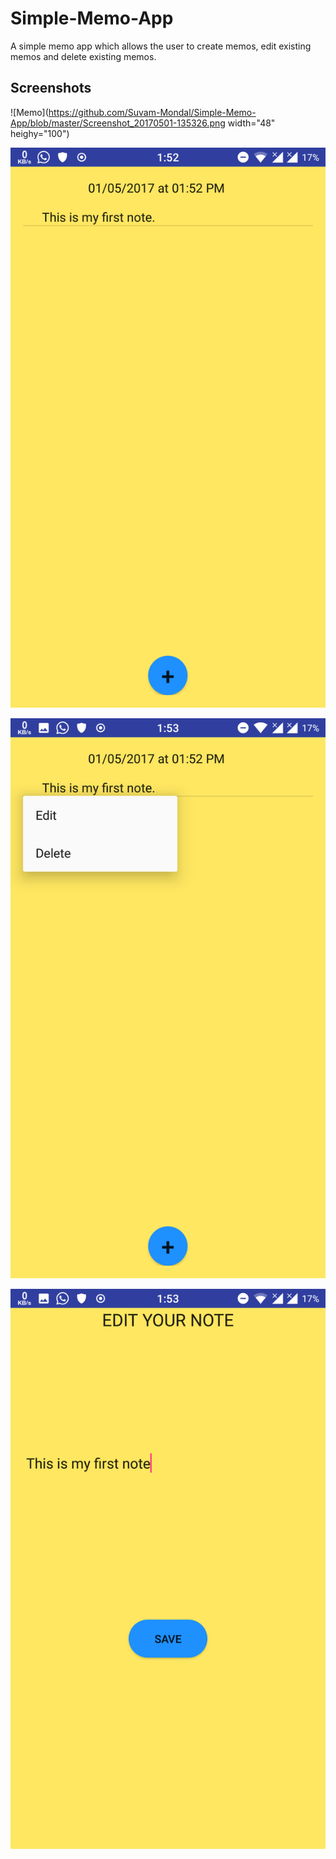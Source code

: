 # Simple-Memo-App
A simple memo app which allows the user to create memos, edit existing memos and delete existing memos.

## Screenshots 

![Memo](https://github.com/Suvam-Mondal/Simple-Memo-App/blob/master/Screenshot_20170501-135326.png width="48" heighy="100")

![Memo](https://github.com/Suvam-Mondal/Simple-Memo-App/blob/master/Screenshot_20170501-135256.png)

![Memo](https://github.com/Suvam-Mondal/Simple-Memo-App/blob/master/Screenshot_20170501-135303.png)

![Memo](https://github.com/Suvam-Mondal/Simple-Memo-App/blob/master/Screenshot_20170501-135320.png)
